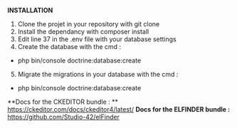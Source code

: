 **INSTALLATION**
1. Clone the projet in your repository with git clone
2. Install the dependancy with composer install
3. Edit line 37 in the .env file with your database settings
4. Create the database with the cmd : 
- php bin/console doctrine:database:create
5. Migrate the migrations in your database with the cmd :
- php bin/console doctrine:database:create

**Docs for the CKEDITOR bundle : **
https://ckeditor.com/docs/ckeditor4/latest/
**Docs for the ELFINDER bundle :**
https://github.com/Studio-42/elFinder
